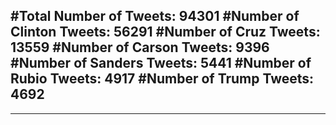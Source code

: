 #Total Number of Tweets: 94301 
#Number of Clinton Tweets: 56291
#Number of Cruz Tweets: 13559
#Number of Carson Tweets: 9396
#Number of Sanders Tweets: 5441
#Number of Rubio Tweets: 4917
#Number of Trump Tweets: 4692
---
---

